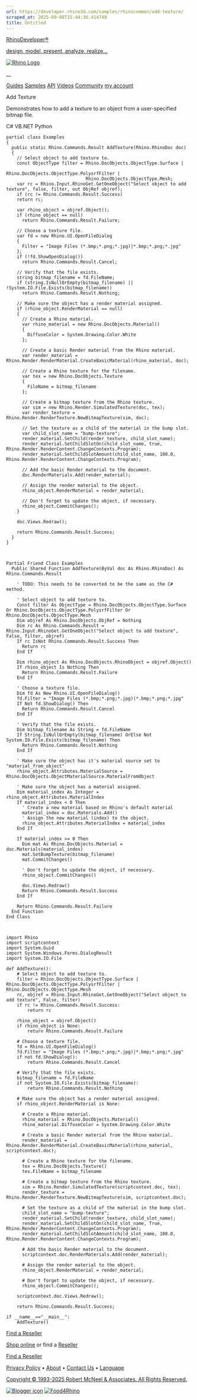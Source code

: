 ```yaml
---
url: https://developer.rhino3d.com/samples/rhinocommon/add-texture/
scraped_at: 2025-09-08T15:44:36.414748
title: Untitled
---
```


[RhinoDeveloper®](/)

[design, model, present, analyze, realize...](/)

[![Rhino Logo](https://developer.rhino3d.com/images/rhinodevlogo.png)](/)

__

[Guides](https://developer.rhino3d.com/guides)
[Samples](https://developer.rhino3d.com/samples)
[API](https://developer.rhino3d.com/api)
[Videos](https://developer.rhino3d.com/videos)
[Community](https://discourse.mcneel.com/c/rhino-developer) [my account
](https://www.rhino3d.com/my-account/ "Manage your account, licenses, and
teams")

Add Texture

Demonstrates how to add a texture to an object from a user-specified bitmap
file.

C# VB.NET Python

    
    
    partial class Examples
    {
      public static Rhino.Commands.Result AddTexture(Rhino.RhinoDoc doc)
      {
        // Select object to add texture to.
        const ObjectType filter = Rhino.DocObjects.ObjectType.Surface |
                                  Rhino.DocObjects.ObjectType.PolysrfFilter |
                                  Rhino.DocObjects.ObjectType.Mesh;
        var rc = Rhino.Input.RhinoGet.GetOneObject("Select object to add texture", false, filter, out ObjRef objref);
        if (rc != Rhino.Commands.Result.Success)
        return rc;
    
        var rhino_object = objref.Object();
        if (rhino_object == null)
          return Rhino.Commands.Result.Failure;
    
        // Choose a texture file.
        var fd = new Rhino.UI.OpenFileDialog
        {
          Filter = "Image Files (*.bmp;*.png;*.jpg)|*.bmp;*.png;*.jpg"
        };
        if (!fd.ShowOpenDialog())
          return Rhino.Commands.Result.Cancel;
    
        // Verify that the file exists.
        string bitmap_filename = fd.FileName;
        if (string.IsNullOrEmpty(bitmap_filename) || !System.IO.File.Exists(bitmap_filename))
          return Rhino.Commands.Result.Nothing;
    
        // Make sure the object has a render material assigned.
        if (rhino_object.RenderMaterial == null)
        {
          // Create a Rhino material.
          var rhino_material = new Rhino.DocObjects.Material()
          {
            DiffuseColor = System.Drawing.Color.White
          };
    
          // Create a basic Render material from the Rhino material.
          var render_material = Rhino.Render.RenderMaterial.CreateBasicMaterial(rhino_material, doc);
    
          // Create a Rhino texture for the filename.
          var tex = new Rhino.DocObjects.Texture
          {
            FileName = bitmap_filename
          };
    
          // Create a bitmap texture from the Rhino texture.
          var sim = new Rhino.Render.SimulatedTexture(doc, tex);
          var render_texture = Rhino.Render.RenderTexture.NewBitmapTexture(sim, doc);
    
          // Set the texture as a child of the material in the bump slot.
          var child_slot_name = "bump-texture";
          render_material.SetChild(render_texture, child_slot_name);
          render_material.SetChildSlotOn(child_slot_name, true, Rhino.Render.RenderContent.ChangeContexts.Program);
          render_material.SetChildSlotAmount(child_slot_name, 100.0, Rhino.Render.RenderContent.ChangeContexts.Program);
    
          // Add the basic Render material to the document.
          doc.RenderMaterials.Add(render_material);
    
          // Assign the render material to the object.
          rhino_object.RenderMaterial = render_material;
    
          // Don't forget to update the object, if necessary.
          rhino_object.CommitChanges();
        }
    
        doc.Views.Redraw();
    
        return Rhino.Commands.Result.Success;
      }
    }
    
    
    
    Partial Friend Class Examples
      Public Shared Function AddTexture(ByVal doc As Rhino.RhinoDoc) As Rhino.Commands.Result
      
      	' TODO: This needs to be converted to be the same as the C# method.
      
    	' Select object to add texture to.
    	Const filter As ObjectType = Rhino.DocObjects.ObjectType.Surface Or Rhino.DocObjects.ObjectType.PolysrfFilter Or Rhino.DocObjects.ObjectType.Mesh
    	Dim objref As Rhino.DocObjects.ObjRef = Nothing
    	Dim rc As Rhino.Commands.Result = Rhino.Input.RhinoGet.GetOneObject("Select object to add texture", False, filter, objref)
    	If rc IsNot Rhino.Commands.Result.Success Then
    	  Return rc
    	End If
    
    	Dim rhino_object As Rhino.DocObjects.RhinoObject = objref.Object()
    	If rhino_object Is Nothing Then
    	  Return Rhino.Commands.Result.Failure
    	End If
    
    	' Choose a texture file.
    	Dim fd As New Rhino.UI.OpenFileDialog()
    	fd.Filter = "Image Files (*.bmp;*.png;*.jpg)|*.bmp;*.png;*.jpg"
    	If Not fd.ShowDialog() Then
    	  Return Rhino.Commands.Result.Cancel
    	End If
    
    	' Verify that the file exists.
    	Dim bitmap_filename As String = fd.FileName
    	If String.IsNullOrEmpty(bitmap_filename) OrElse Not System.IO.File.Exists(bitmap_filename) Then
    	  Return Rhino.Commands.Result.Nothing
    	End If
    
    	' Make sure the object has it's material source set to "material_from_object"
    	rhino_object.Attributes.MaterialSource = Rhino.DocObjects.ObjectMaterialSource.MaterialFromObject
    
    	' Make sure the object has a material assigned.
    	Dim material_index As Integer = rhino_object.Attributes.MaterialIndex
    	If material_index < 0 Then
    	  ' Create a new material based on Rhino's default material
    	  material_index = doc.Materials.Add()
    	  ' Assign the new material (index) to the object.
    	  rhino_object.Attributes.MaterialIndex = material_index
    	End If
    
    	If material_index >= 0 Then
    	  Dim mat As Rhino.DocObjects.Material = doc.Materials(material_index)
    	  mat.SetBumpTexture(bitmap_filename)
    	  mat.CommitChanges()
    
    	  ' Don't forget to update the object, if necessary.
    	  rhino_object.CommitChanges()
    
    	  doc.Views.Redraw()
    	  Return Rhino.Commands.Result.Success
    	End If
    
    	Return Rhino.Commands.Result.Failure
      End Function
    End Class
    
    
    
    import Rhino
    import scriptcontext
    import System.Guid
    import System.Windows.Forms.DialogResult
    import System.IO.File
    
    def AddTexture():
        # Select object to add texture to.
        filter = Rhino.DocObjects.ObjectType.Surface | Rhino.DocObjects.ObjectType.PolysrfFilter | Rhino.DocObjects.ObjectType.Mesh
        rc, objref = Rhino.Input.RhinoGet.GetOneObject("Select object to add texture", False, filter)
        if rc != Rhino.Commands.Result.Success:
            return rc
    
        rhino_object = objref.Object()
        if rhino_object is None:
            return Rhino.Commands.Result.Failure
    
        # Choose a texture file.
        fd = Rhino.UI.OpenFileDialog()
        fd.Filter = "Image Files (*.bmp;*.png;*.jpg)|*.bmp;*.png;*.jpg"
        if not fd.ShowDialog():
            return Rhino.Commands.Result.Cancel
    
        # Verify that the file exists.
        bitmap_filename = fd.FileName
        if not System.IO.File.Exists(bitmap_filename):
            return Rhino.Commands.Result.Nothing
    
        # Make sure the object has a render material assigned.
        if rhino_object.RenderMaterial is None:
          
          # Create a Rhino material.
          rhino_material = Rhino.DocObjects.Material()
          rhino_material.DiffuseColor = System.Drawing.Color.White
    
          # Create a basic Render material from the Rhino material.
          render_material = Rhino.Render.RenderMaterial.CreateBasicMaterial(rhino_material, scriptcontext.doc);
    
          # Create a Rhino texture for the filename.
          tex = Rhino.DocObjects.Texture()
          tex.FileName = bitmap_filename
    
          # Create a bitmap texture from the Rhino texture.
          sim = Rhino.Render.SimulatedTexture(scriptcontext.doc, tex);
          render_texture = Rhino.Render.RenderTexture.NewBitmapTexture(sim, scriptcontext.doc);
    
          # Set the texture as a child of the material in the bump slot.
          child_slot_name = "bump-texture";
          render_material.SetChild(render_texture, child_slot_name);
          render_material.SetChildSlotOn(child_slot_name, True, Rhino.Render.RenderContent.ChangeContexts.Program);
          render_material.SetChildSlotAmount(child_slot_name, 100.0, Rhino.Render.RenderContent.ChangeContexts.Program);
    
          # Add the basic Render material to the document.
          scriptcontext.doc.RenderMaterials.Add(render_material);
    
          # Assign the render material to the object.
          rhino_object.RenderMaterial = render_material;
    
          # Don't forget to update the object, if necessary.
          rhino_object.CommitChanges();
    
        scriptcontext.doc.Views.Redraw();
    
        return Rhino.Commands.Result.Success;
    
    if __name__=="__main__":
        AddTexture()
    

  

[Find a Reseller](https://www.rhino3d.com/sales)

[Shop online](https://www.rhino3d.com/store) or find a
[Reseller](https://www.rhino3d.com/sales)

[Find a Reseller](https://www.rhino3d.com/sales)

[Privacy Policy](https://www.rhino3d.com/privacy) •
[About](https://www.rhino3d.com/mcneel/about) • [Contact
Us](https://www.rhino3d.com/mcneel/contact) • [
Language](https://www.rhino3d.com/language "Change to a different region or
language")

[Copyright © 1993-2025 Robert McNeel & Associates. All Rights
Reserved.](https://www.rhino3d.com/mcneel/about)

[](https://www.facebook.com/McNeelRhinoceros/)
[](https://twitter.com/bobmcneel) [](https://www.linkedin.com/groups/75313/)
[](https://www.youtube.com/user/RhinoGuide/videos) [](https://vimeo.com/rhino)
[![Blogger
icon](https://developer.rhino3d.com/images/blogger.svg)](http://blog.rhino3d.com/)
[![Food4Rhino](https://developer.rhino3d.com/images/f4r_icon_01.svg)](https://www.food4rhino.com)

